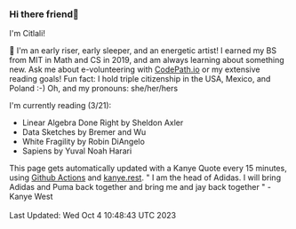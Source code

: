 ### Hi there friend👋

I'm Citlali!

🌱 I'm an early riser, early sleeper, and an energetic artist! I earned my BS from MIT in Math and CS in 2019, and am always learning about something new. Ask me about e-volunteering with [CodePath.io](https://codepath.org/) or my extensive reading goals! Fun fact: I hold triple citizenship in the USA, Mexico, and Poland :-) Oh, and my pronouns: she/her/hers

I'm currently reading (3/21):

- Linear Algebra Done Right by Sheldon Axler
- Data Sketches by Bremer and Wu
- White Fragility by Robin DiAngelo
- Sapiens by Yuval Noah Harari

This page gets automatically updated with a Kanye Quote every 15 minutes, using [Github Actions](https://github.com/features/actions) and [kanye.rest](https://kanye.rest/).
" I am the head of Adidas. I will bring Adidas and Puma back together and bring me and jay back together " - Kanye West <br/> <br/>Last Updated:  Wed Oct 4 10:48:43 UTC 2023
